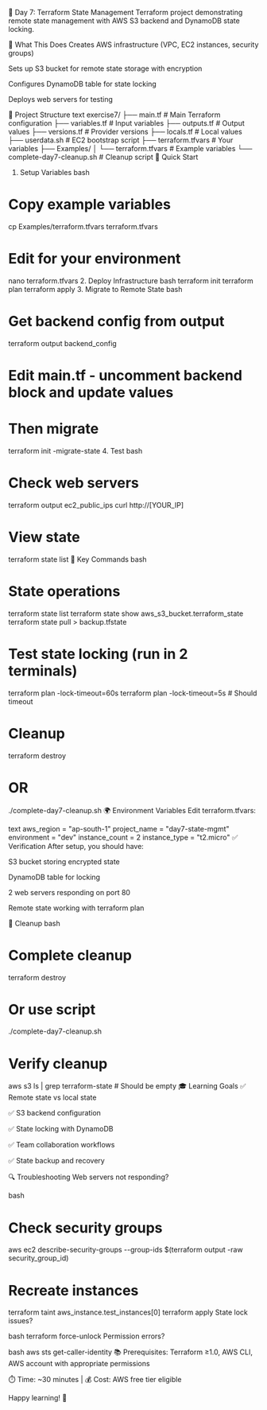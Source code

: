 📖 Day 7: Terraform State Management
Terraform project demonstrating remote state management with AWS S3 backend and DynamoDB state locking.

🎯 What This Does
Creates AWS infrastructure (VPC, EC2 instances, security groups)

Sets up S3 bucket for remote state storage with encryption

Configures DynamoDB table for state locking

Deploys web servers for testing

📁 Project Structure
text
exercise7/
├── main.tf                    # Main Terraform configuration
├── variables.tf               # Input variables
├── outputs.tf                 # Output values
├── versions.tf                # Provider versions
├── locals.tf                  # Local values
├── userdata.sh               # EC2 bootstrap script
├── terraform.tfvars          # Your variables
├── Examples/
│   └── terraform.tfvars      # Example variables
└── complete-day7-cleanup.sh  # Cleanup script
🚀 Quick Start
1. Setup Variables
bash
# Copy example variables
cp Examples/terraform.tfvars terraform.tfvars

# Edit for your environment
nano terraform.tfvars
2. Deploy Infrastructure
bash
terraform init
terraform plan
terraform apply
3. Migrate to Remote State
bash
# Get backend config from output
terraform output backend_config

# Edit main.tf - uncomment backend block and update values
# Then migrate
terraform init -migrate-state
4. Test
bash
# Check web servers
terraform output ec2_public_ips
curl http://[YOUR_IP]

# View state
terraform state list
🔧 Key Commands
bash
# State operations
terraform state list
terraform state show aws_s3_bucket.terraform_state
terraform state pull > backup.tfstate

# Test state locking (run in 2 terminals)
terraform plan -lock-timeout=60s
terraform plan -lock-timeout=5s  # Should timeout

# Cleanup
terraform destroy
# OR
./complete-day7-cleanup.sh
🌍 Environment Variables
Edit terraform.tfvars:

text
aws_region = "ap-south-1"
project_name = "day7-state-mgmt"
environment = "dev"
instance_count = 2
instance_type = "t2.micro"
✅ Verification
After setup, you should have:

S3 bucket storing encrypted state

DynamoDB table for locking

2 web servers responding on port 80

Remote state working with terraform plan

🧹 Cleanup
bash
# Complete cleanup
terraform destroy

# Or use script
./complete-day7-cleanup.sh

# Verify cleanup
aws s3 ls | grep terraform-state  # Should be empty
🎓 Learning Goals
✅ Remote state vs local state

✅ S3 backend configuration

✅ State locking with DynamoDB

✅ Team collaboration workflows

✅ State backup and recovery

🔍 Troubleshooting
Web servers not responding?

bash
# Check security groups
aws ec2 describe-security-groups --group-ids $(terraform output -raw security_group_id)

# Recreate instances
terraform taint aws_instance.test_instances[0]
terraform apply
State lock issues?

bash
terraform force-unlock <lock-id>
Permission errors?

bash
aws sts get-caller-identity
📚 Prerequisites: Terraform ≥1.0, AWS CLI, AWS account with appropriate permissions

⏱️ Time: ~30 minutes | 💰 Cost: AWS free tier eligible

Happy learning! 🚀